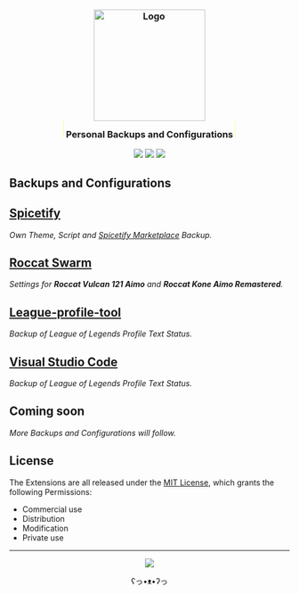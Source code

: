 <h3 align="center">
	<a href="https://github.com/NeverRestDev"><img src="https://avatars.githubusercontent.com/u/148334528?s=400" width="200" alt="Logo"/><br/></a>
    <img src="data:image/png;base64,iVBORw0KGgoAAAANSUhEUgAAAAEAAAAeCAYAAADtlXTHAAAAEElEQVR42mP8/5+hnnGwEQAPCErFdht2SwAAAABJRU5ErkJggg==" height="30"/>
    Personal Backups and Configurations
    <img src="data:image/png;base64,iVBORw0KGgoAAAANSUhEUgAAAAEAAAAeCAYAAADtlXTHAAAAEElEQVR42mP8/5+hnnGwEQAPCErFdht2SwAAAABJRU5ErkJggg==" height="30"/>
</h3>

<p align="center">
    <a href="https://github.com/fl3xm3ist3r/backups/stargazers"><img src="https://img.shields.io/github/stars/fl3xm3ist3r/backups?colorA=363a4f&colorB=ffd88f&style=for-the-badge"/></a>
    <a href="https://github.com/fl3xm3ist3r/backups/issues"><img src="https://img.shields.io/github/issues/fl3xm3ist3r/backups?colorA=363a4f&colorB=b2aaff&style=for-the-badge"/></a>
    <a href="https://github.com/fl3xm3ist3r/backups/contributors"><img src="https://img.shields.io/github/contributors/fl3xm3ist3r/backups?colorA=363a4f&colorB=c5ffb1&style=for-the-badge"/></a>
</p>

## Backups and Configurations

## [Spicetify](./spicetify/README.md)

_Own Theme, Script and [Spicetify Marketplace](https://github.com/spicetify/spicetify-marketplace) Backup._

## [Roccat Swarm](./roccatSwarm/README.md)

_Settings for **Roccat Vulcan 121 Aimo** and **Roccat Kone Aimo Remastered**._

## [League-profile-tool](./leagueProfileTool/README.md)

_Backup of League of Legends Profile Text Status._

## [Visual Studio Code](./vscode/README.md)

_Backup of League of Legends Profile Text Status._

## Coming soon

_More Backups and Configurations will follow._

## License

The Extensions are all released under the [MIT License](./LICENSE), which grants the following Permissions:

- Commercial use
- Distribution
- Modification
- Private use

<hr>
<p align="center"><a href="https://github.com/fl3xm3ist3r/backups/blob/master/LICENSE"><img src="https://img.shields.io/static/v1.svg?label=License&message=MIT&colorA=363a4f&colorB=b2aaff&style=for-the-badge"/></a></p>

<p align="center">ʕ⁠っ⁠•⁠ᴥ⁠•⁠ʔ⁠っ</p>
